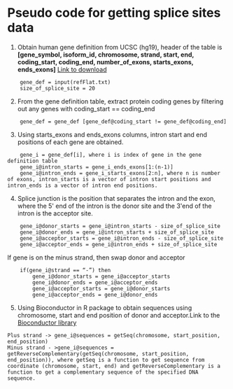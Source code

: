 # Pseudo code for getting splice sites data

1. Obtain human gene definition from UCSC (hg19), header of the table is **[gene_symbol, isoform_id, chromosome, strand, start, end, coding_start, coding_end, number_of_exons, starts_exons, ends_exons]**
[Link to download](http://hgdownload.cse.ucsc.edu/goldenpath/hg19/database/refFlat.txt.gz)
```
    gene_def = input(refFlat.txt)
    size_of_splice_site = 20
```
2. From the gene definition table, extract protein coding genes by filtering out any genes with coding_start == coding_end
```
    gene_def = gene_def [gene_def@coding_start != gene_def@coding_end]
```

3. Using starts_exons and ends_exons columns, intron start and end positions of each gene are obtained. 
```
    gene_i = gene_def[i], where i is index of gene in the gene definition table
    gene_i@intron_starts = gene_i_ends_exons[1:(n-1)]
    gene_i@intron_ends = gene_i_starts_exons[2:n], where n is number of exons, intron_starts is a vector of intron start positions and intron_ends is a vector of intron end positions.
```

4. Splice junction is the position that separates the intron and the exon, where the 5' end of the intron is the donor site and the 3'end of the intron is the acceptor site.
```
    gene_i@donor_starts = gene_i@intron_starts - size_of_splice_site
    gene_i@donor_ends = gene_i@intron_starts + size_of_splice_site
    gene_i@acceptor_starts = gene_i@intron_ends - size_of_splice_site
    gene_i@acceptor_ends = gene_i@intron_ends + size_of_splice_site
```
If gene is on the minus strand, then swap donor and acceptor
```
    if(gene_i@strand == “-”) then
        gene_i@donor_starts = gene_i@acceptor_starts
        gene_i@donor_ends = gene_i@acceptor_ends
        gene_i@acceptor_starts = gene_i@donor_starts
        gene_i@acceptor_ends = gene_i@donor_ends
```
5. Using Bioconductor in R package to obtain sequences using chromosome, start and end position of donor and acceptor.Link to the [Bioconductor library](https://bioconductor.org/packages/release/data/annotation/html/BSgenome.Hsapiens.UCSC.hg19.html)
```
Plus strand -> gene_i@sequences = getSeq(chromosome, start_position, end_position)
Minus strand - >gene_i@sequences = getReverseComplementary(getSeq(chromosome, start_position, end_position)), where getSeq is a function to get sequence from coordinate (chromosome, start, end) and getReverseComplementary is a function to get a complementary sequence of the specified DNA sequence.
```